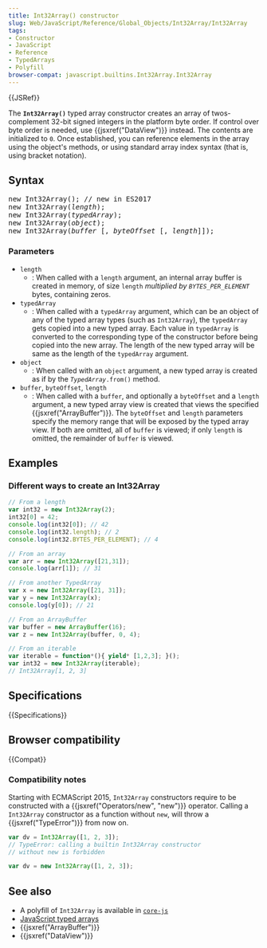 ```yaml
---
title: Int32Array() constructor
slug: Web/JavaScript/Reference/Global_Objects/Int32Array/Int32Array
tags:
- Constructor
- JavaScript
- Reference
- TypedArrays
- Polyfill
browser-compat: javascript.builtins.Int32Array.Int32Array
---
```

{{JSRef}}

The **`Int32Array()`** typed array constructor creates an array of
twos-complement 32-bit signed integers in the platform byte order. If control
over byte order is needed, use {{jsxref("DataView")}} instead. The
contents are initialized to `0`. Once established, you can reference elements in
the array using the object's methods, or using standard array index syntax (that
is, using bracket notation).

## Syntax

<pre class="brush: js">new Int32Array(); // new in ES2017
new Int32Array(<var>length</var>);
new Int32Array(<var>typedArray</var>);
new Int32Array(<var>object</var>);
new Int32Array(<var>buffer</var> [, <var>byteOffset</var> [, <var>length</var>]]);</pre>

### Parameters

- `length`
  - : When called with a `length` argument, an internal array buffer is created
    in memory, of size `length` _multiplied by `BYTES_PER_ELEMENT`_ bytes,
    containing zeros.
- `typedArray`
  - : When called with a `typedArray` argument, which can be an object of any of
    the typed array types (such as `Int32Array`), the `typedArray` gets copied
    into a new typed array. Each value in `typedArray` is converted to the
    corresponding type of the constructor before being copied into the new
    array. The length of the new typed array will be same as the length of the
    `typedArray` argument.
- `object`
  - : When called with an `object` argument, a new typed array is created as if
    by the <code><var>TypedArray</var>.from()</code> method.
- `buffer`, `byteOffset`, `length`
  - : When called with a `buffer`, and optionally a `byteOffset` and a `length`
    argument, a new typed array view is created that views the specified
    {{jsxref("ArrayBuffer")}}. The `byteOffset` and `length` parameters
    specify the memory range that will be exposed by the typed array view. If
    both are omitted, all of `buffer` is viewed; if only `length` is omitted,
    the remainder of `buffer` is viewed.

## Examples

### Different ways to create an Int32Array

```js
// From a length
var int32 = new Int32Array(2);
int32[0] = 42;
console.log(int32[0]); // 42
console.log(int32.length); // 2
console.log(int32.BYTES_PER_ELEMENT); // 4

// From an array
var arr = new Int32Array([21,31]);
console.log(arr[1]); // 31

// From another TypedArray
var x = new Int32Array([21, 31]);
var y = new Int32Array(x);
console.log(y[0]); // 21

// From an ArrayBuffer
var buffer = new ArrayBuffer(16);
var z = new Int32Array(buffer, 0, 4);

// From an iterable
var iterable = function*(){ yield* [1,2,3]; }();
var int32 = new Int32Array(iterable);
// Int32Array[1, 2, 3]
```

## Specifications

{{Specifications}}

## Browser compatibility

{{Compat}}

### Compatibility notes

Starting with ECMAScript 2015, `Int32Array` constructors require to be
constructed with a {{jsxref("Operators/new", "new")}} operator.
Calling a `Int32Array` constructor as a function without `new`, will throw a
{{jsxref("TypeError")}} from now on.

```js example-bad
var dv = Int32Array([1, 2, 3]);
// TypeError: calling a builtin Int32Array constructor
// without new is forbidden
```

```js example-good
var dv = new Int32Array([1, 2, 3]);
```

## See also

- A polyfill of `Int32Array` is available in
  [`core-js`](https://github.com/zloirock/core-js#ecmascript-typed-arrays)
- [JavaScript typed arrays](/en-US/docs/Web/JavaScript/Typed_arrays)
- {{jsxref("ArrayBuffer")}}
- {{jsxref("DataView")}}
